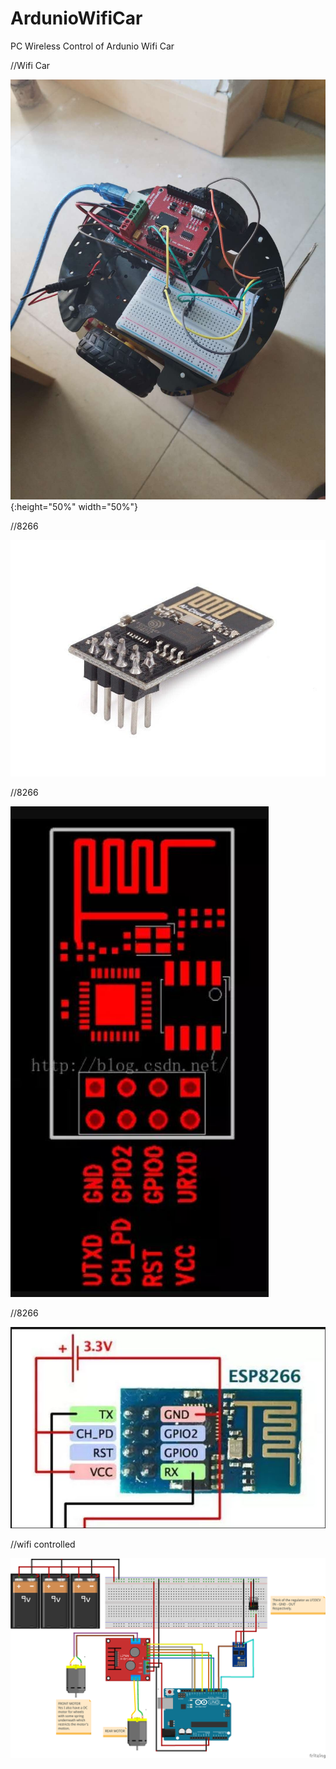 # ArdunioWifiCar
PC Wireless Control of Ardunio Wifi Car

//Wifi Car

![image](https://github.com/Kususumu/ArdunioWifiCar/blob/master/doc/car.jpg){:height="50%" width="50%"}

//8266

![image](https://github.com/Kususumu/ArdunioWifiCar/blob/master/doc/ESP8266_01.jpg)

//8266

![image](https://github.com/Kususumu/ArdunioWifiCar/blob/master/doc/ESP8266_02.JPG)

//8266

![image](https://github.com/Kususumu/ArdunioWifiCar/blob/master/doc/ESP8266_03.JPG)

//wifi controlled

![image](https://github.com/Kususumu/ArdunioWifiCar/blob/master/doc/wifi_controlled.png)
